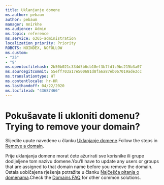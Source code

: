 ```yaml
---
title: Uklanjanje domene
ms.author: pebaum
author: pebaum
manager: mnirkhe
ms.audience: Admin
ms.topic: reference
ms.service: o365-administration
localization_priority: Priority
ROBOTS: NOINDEX, NOFOLLOW
ms.custom:
- "25"
- "9"
ms.openlocfilehash: 2b50b021c334d5b6cb18ef3b7fd1c9bc215b3a07
ms.sourcegitcommit: 55eff703a17e500681d8fa6a87eb067019ade3cc
ms.translationtype: HT
ms.contentlocale: hr-HR
ms.lasthandoff: 04/22/2020
ms.locfileid: "43687466"
---
```

# <a name="trying-to-remove-your-domain"></a><span data-ttu-id="93cf5-102">Pokušavate li ukloniti domenu?</span><span class="sxs-lookup"><span data-stu-id="93cf5-102">Trying to remove your domain?</span></span>

<span data-ttu-id="93cf5-103">Slijedite upute navedene u članku [Uklanjanje domene](https://docs.microsoft.com/office365/admin/get-help-with-domains/remove-a-domain).</span><span class="sxs-lookup"><span data-stu-id="93cf5-103">Follow the steps in [Remove a domain](https://docs.microsoft.com/office365/admin/get-help-with-domains/remove-a-domain).</span></span>
  
<span data-ttu-id="93cf5-104">Prije uklanjanja domene morat ćete ažurirati sve korisnike ili grupe dodijeljene tom nazivu domene.</span><span class="sxs-lookup"><span data-stu-id="93cf5-104">You'll have to update any users or groups that are assigned to that domain name before you remove the domain.</span></span> <span data-ttu-id="93cf5-105">Ostala uobičajena rješenja potražite u članku [Najčešća pitanja o domenama](https://docs.microsoft.com/office365/admin/setup/domains-faq).</span><span class="sxs-lookup"><span data-stu-id="93cf5-105">Check the [Domains FAQ](https://docs.microsoft.com/office365/admin/setup/domains-faq) for other common solutions.</span></span>
  